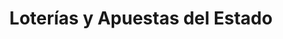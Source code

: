 ---
title: "Loterías y Apuestas del Estado"
url: /castelldans/loterias-y-apuestas-del-estado/
shop: lotería
---